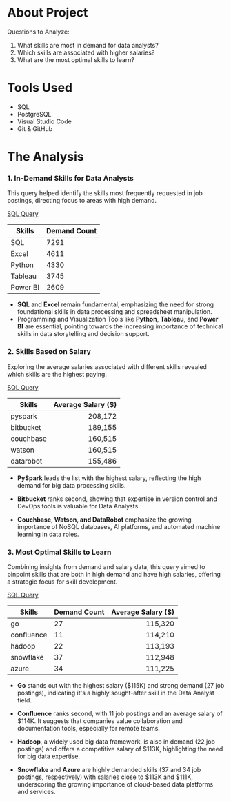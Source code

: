 # About Project

Questions to Analyze:

1. What skills are most in demand for data analysts?
2. Which skills are associated with higher salaries?
3. What are the most optimal skills to learn?

# Tools Used

- SQL
- PostgreSQL
- Visual Studio Code
- Git & GitHub

# The Analysis

### 1. In-Demand Skills for Data Analysts

This query helped identify the skills most frequently requested in job postings, directing focus to areas with high demand.

[SQL Query](/queries_sql/)

| Skills   | Demand Count |
| -------- | ------------ |
| SQL      | 7291         |
| Excel    | 4611         |
| Python   | 4330         |
| Tableau  | 3745         |
| Power BI | 2609         |

- **SQL** and **Excel** remain fundamental, emphasizing the need for strong foundational skills in data processing and spreadsheet manipulation.
- Programming and Visualization Tools like **Python**, **Tableau**, and **Power BI** are essential, pointing towards the increasing importance of technical skills in data storytelling and decision support.

### 2. Skills Based on Salary

Exploring the average salaries associated with different skills revealed which skills are the highest paying.

[SQL Query](/queries_sql/)

| Skills    | Average Salary ($) |
| --------- | -----------------: |
| pyspark   |            208,172 |
| bitbucket |            189,155 |
| couchbase |            160,515 |
| watson    |            160,515 |
| datarobot |            155,486 |

- **PySpark** leads the list with the highest salary, reflecting the high demand for big data processing skills.

- **Bitbucket** ranks second, showing that expertise in version control and DevOps tools is valuable for Data Analysts.

- **Couchbase, Watson, and DataRobot** emphasize the growing importance of NoSQL databases, AI platforms, and automated machine learning in data roles.

### 3. Most Optimal Skills to Learn

Combining insights from demand and salary data, this query aimed to pinpoint skills that are both in high demand and have high salaries, offering a strategic focus for skill development.

[SQL Query](/queries_sql/)

| Skills     | Demand Count | Average Salary ($) |
| ---------- | ------------ | -----------------: |
| go         | 27           |            115,320 |
| confluence | 11           |            114,210 |
| hadoop     | 22           |            113,193 |
| snowflake  | 37           |            112,948 |
| azure      | 34           |            111,225 |

- **Go** stands out with the highest salary ($115K) and strong demand (27 job postings), indicating it's a highly sought-after skill in the Data Analyst field.

- **Confluence** ranks second, with 11 job postings and an average salary of $114K. It suggests that companies value collaboration and documentation tools, especially for remote teams.

- **Hadoop**, a widely used big data framework, is also in demand (22 job postings) and offers a competitive salary of $113K, highlighting the need for big data expertise.

- **Snowflake** and **Azure** are highly demanded skills (37 and 34 job postings, respectively) with salaries close to $113K and $111K, underscoring the growing importance of cloud-based data platforms and services.
